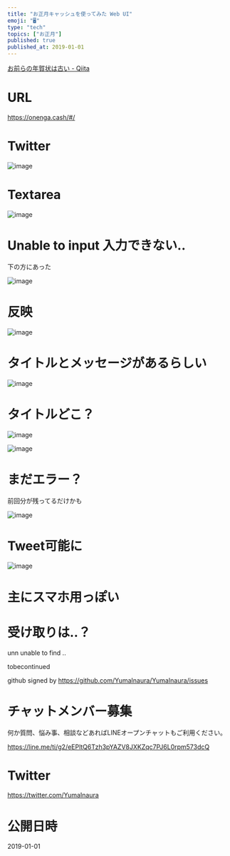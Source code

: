 ```yaml
---
title: "お正月キャッシュを使ってみた Web UI"
emoji: "🖥"
type: "tech"
topics: ["お正月"]
published: true
published_at: 2019-01-01
---
```


[お前らの年賀状は古い - Qiita](https://qiita.com/serinuntius/items/df24fbceffeb7c6f1942)

# URL

https://onenga.cash/#/

# Twitter

![image](https://user-images.githubusercontent.com/13635059/50571166-82d2c100-0de6-11e9-8723-260a03c58231.png)

# Textarea

![image](https://user-images.githubusercontent.com/13635059/50571170-93833700-0de6-11e9-87d5-6b62f7be9718.png)

# Unable to input 入力できない‥

下の方にあった

![image](https://user-images.githubusercontent.com/13635059/50571173-b4e42300-0de6-11e9-8aad-305a4642e26f.png)

# 反映

![image](https://user-images.githubusercontent.com/13635059/50571175-bca3c780-0de6-11e9-8241-74a4e81eff68.png)

# タイトルとメッセージがあるらしい

![image](https://user-images.githubusercontent.com/13635059/50571177-ca594d00-0de6-11e9-95ef-cafa51a72b55.png)

# タイトルどこ？

![image](https://user-images.githubusercontent.com/13635059/50571179-d47b4b80-0de6-11e9-87f9-15c9b156e919.png)

![image](https://user-images.githubusercontent.com/13635059/50571180-db09c300-0de6-11e9-9444-75863df0c441.png)

# まだエラー？

前回分が残ってるだけかも

![image](https://user-images.githubusercontent.com/13635059/50571184-eeb52980-0de6-11e9-854a-064e12b73092.png)

# Tweet可能に

![image](https://user-images.githubusercontent.com/13635059/50571185-f70d6480-0de6-11e9-98e0-9546b00184e9.png)

# 主にスマホ用っぽい

# 受け取りは‥？

unn unable to find ..

tobecontinued

github signed by https://github.com/YumaInaura/YumaInaura/issues








<!-- Update From Qiita API -->

# チャットメンバー募集


何か質問、悩み事、相談などあればLINEオープンチャットもご利用ください。

https://line.me/ti/g2/eEPltQ6Tzh3pYAZV8JXKZqc7PJ6L0rpm573dcQ





# Twitter


https://twitter.com/YumaInaura


<!-- Update From Qiita API -->



# 公開日時

2019-01-01

